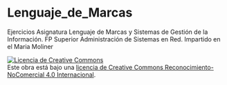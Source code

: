 # Lenguaje_de_Marcas
Ejercicios Asignatura Lenguaje de Marcas y Sistemas de Gestión de la Información. FP Superior Administración de Sistemas en Red. Impartido en el Maria Moliner

<a rel="license" href="http://creativecommons.org/licenses/by-nc/4.0/"><img alt="Licencia de Creative Commons" style="border-width:0" src="https://i.creativecommons.org/l/by-nc/4.0/88x31.png" /></a><br />Este obra está bajo una <a rel="license" href="http://creativecommons.org/licenses/by-nc/4.0/">licencia de Creative Commons Reconocimiento-NoComercial 4.0 Internacional</a>.
